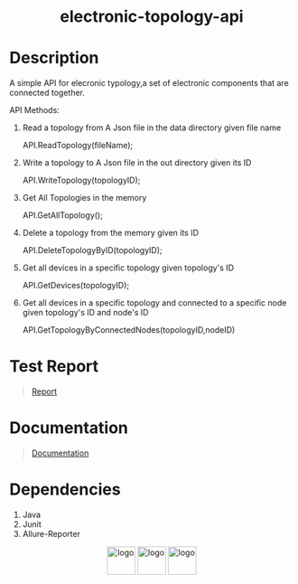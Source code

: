 <h1 align="center">
  <strong>electronic-topology-api</strong>
</h1>

# Description
<p>
  A simple API for elecronic typology,a set of electronic components that are
  connected together.
</p>
<p>API Methods:</p>
<ol>
  <li>
    <p>
      Read a topology from A Json file in the data directory given file name
    </p>
    <p>API.ReadTopology(fileName);</p>
  </li>

  <li>
    <p>Write a topology to A Json file in the out directory given its ID</p>
    <p>API.WriteTopology(topologyID);</p>
  </li>

  <li>
    <p>Get All Topologies in the memory</p>
    <p>API.GetAllTopology();</p>
  </li>

  <li>
    <p>Delete a topology from the memory given its ID</p>
    <p>API.DeleteTopologyByID(topologyID);</p>
  </li>

  <li>
    <p>Get all devices in a specific topology given topology's ID</p>
    <p>API.GetDevices(topologyID);</p>
  </li>

  <li>
    <p>
      Get all devices in a specific topology and connected to a specific node
      given topology's ID and node's ID
    </p>
    <p>API.GetTopologyByConnectedNodes(topologyID,nodeID)</p>
  </li>
</ol>

# Test Report 
> [Report](https://rawcdn.githack.com/We2Am-BaSsem/electronic-topology-api/ff3e8f8e8a2b1611911a9195e9fb6dd2beb021f3/allure-report/index.html)

# Documentation 
> [Documentation](https://rawcdn.githack.com/We2Am-BaSsem/electronic-topology-api/81825f4860c92b6c8a9d6fd3e370f79cff5f403d/apidocs/index.html)

# Dependencies
<ol>
  <li>Java</li>
  <li>Junit</li>
  <li>Allure-Reporter</li>
</ol>

<div>
  <p align="center">
    <img
      style="width: 50px; height: 50px"
      src="https://user-images.githubusercontent.com/58189568/147677414-60bb9073-f1ba-4730-b67c-ba3dfd025d81.png"
      alt="logo"
    />
    <img
      style="width: 50px; height: 50px"
      src="https://user-images.githubusercontent.com/58189568/147677617-bddcacde-ac2f-4c3b-8e3a-28a09f6c73bc.png"
      alt="logo"
    />
    <img
      style="width: 50px; height: 50px"
      src="https://user-images.githubusercontent.com/58189568/147626016-f6d25de4-e275-4bb0-aea9-d99933303f46.png"
      alt="logo"
    />
  </p>
</div>


